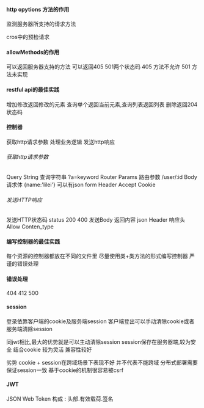 #### http opytions 方法的作用
监测服务器所支持的请求方法

cros中的预检请求

#### allowMethods的作用
可以返回服务器支持的方法
可以返回405 501两个状态码
405 方法不允许
501 方法未实现

#### restful api的最佳实践
增加修改返回修改的元素
查询单个返回当前元素,查询列表返回列表
删除返回204状态码

#### 控制器

获取http请求参数
处理业务逻辑
发送http响应
###### 获取http请求参数
Query String 查询字符串 ?a=keyword
Router Params 路由参数 /user/:id
Body 请求体 {name:'lilei'} 可以有json form
Header Accept Cookie
###### 发送HTTP响应
发送HTTP状态码 status 200 400 
发送Body 返回内容 json
Header  响应头 Allow Conten_type

#### 编写控制器的最佳实践
每个资源的控制器都放在不同的文件里
尽量使用类+类方法的形式编写控制器
严谨的错误处理

#### 错误处理
404 412 500

#### session
登录依靠客户端的cookie及服务端session
客户端登出可以手动清除cookie或者服务端清除session

同jwt相比,最大的优势就是可以主动清除session
session保存在服务器端,较为安全
结合cookie 较为灵活 兼容性较好

劣势
cookie + session在跨域场景下表现不好 并不代表不能跨域
分布式部署需要保证session一致
基于cookie的机制很容易被csrf
#### JWT
JSON Web Token
构成 : 头部.有效载荷.签名
